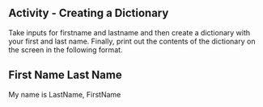 ## Activity - Creating a Dictionary

 Take inputs for firstname and lastname and then create a dictionary with your first and last name. Finally, print out the contents of the dictionary on the screen in the following format. 

## First Name Last Name
My name is LastName, FirstName 
